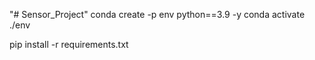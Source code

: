 "# Sensor_Project" 
conda create -p env python==3.9 -y
conda activate ./env

pip install -r requirements.txt

